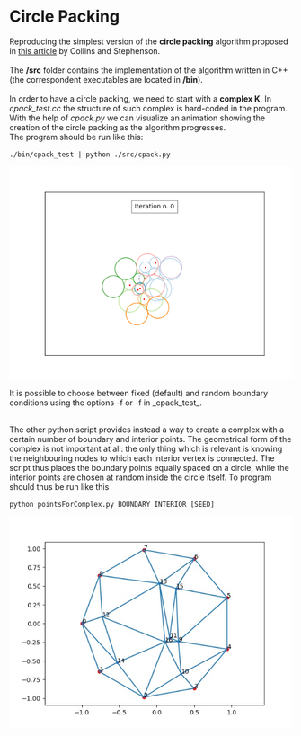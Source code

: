 # Circle Packing
Reproducing the simplest version of the **circle packing** algorithm proposed in [this article](https://www.sciencedirect.com/science/article/pii/S0925772102000998)
by Collins and Stephenson.</br></br>
The **/src** folder contains the implementation of the algorithm written in C++ (the correspondent executables are located in **/bin**).</br></br>
In order to have a circle packing, we need to start with a **complex K**. In _cpack\_test.cc_ the structure of such complex is hard-coded in the program.</br>
With the help of _cpack.py_ we can visualize an animation showing the creation of the circle packing as the algorithm progresses.<br>
The program should be run like this:
```
./bin/cpack_test | python ./src/cpack.py
```
<p align="center">
<img src="https://github.com/amanitta/circlePacking/blob/master/cpack_01.gif"/>
</p>
It is possible to choose between fixed (default) and random boundary conditions using the options -f or -f in _cpack_test_.</br></br>

The other python script provides instead a way to create a complex with a certain number of boundary and interior points. The geometrical form of the complex is not important at all: the only thing which is relevant is knowing the neighbouring nodes to which each interior vertex is connected. The script thus places the boundary points equally spaced on a circle, while the interior points are chosen at random inside the circle itself. To program should thus be run like this
```
python pointsForComplex.py BOUNDARY INTERIOR [SEED]
```
<p align="center">
  <img src="https://github.com/amanitta/circlePacking/blob/master/complex.jpg">
</p>

  

